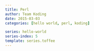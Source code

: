 ```yaml
---
title: Perl
author: Team Koding
date: 2015-03-03
categories: [hello world, perl, koding]

series: hello-world
series-index: 5
template: series.toffee
---
```

